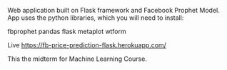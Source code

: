 Web application built on Flask framework and Facebook Prophet Model. App uses the python libraries, which you will need to install:

fbprophet
pandas
flask
metaplot
wtform

Live https://fb-price-prediction-flask.herokuapp.com/

This the midterm for Machine Learning Course.
